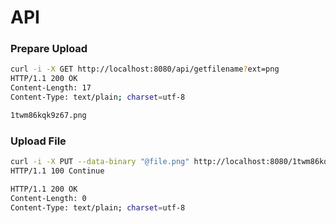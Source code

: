 API
===

### Prepare Upload

```bash
curl -i -X GET http://localhost:8080/api/getfilename?ext=png
HTTP/1.1 200 OK
Content-Length: 17
Content-Type: text/plain; charset=utf-8

1twm86kqk9z67.png
```

### Upload File

```bash
curl -i -X PUT --data-binary "@file.png" http://localhost:8080/1twm86kqk9z67.png
HTTP/1.1 100 Continue

HTTP/1.1 200 OK
Content-Length: 0
Content-Type: text/plain; charset=utf-8
```
